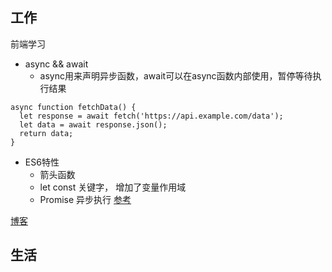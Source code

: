 ## 工作

前端学习
- async && await
  - async用来声明异步函数，await可以在async函数内部使用，暂停等待执行结果
```
async function fetchData() {
  let response = await fetch('https://api.example.com/data');
  let data = await response.json();
  return data;
}
```
- ES6特性
  -  箭头函数
  -  let const 关键字， 增加了变量作用域
  -  Promise 异步执行  [参考](https://www.zxman5233.com/index.php/2023/04/13/%E5%B9%B2%E8%B4%A7%E6%9D%A5%E4%BA%86%EF%BC%9Aes6%E6%96%B0%E7%89%B9%E6%80%A7%E6%80%BB%E7%BB%93/)

[博客](https://vue3js.cn/interview/es6/module.html#%E4%B8%80%E3%80%81%E4%BB%8B%E7%BB%8D)


## 生活

